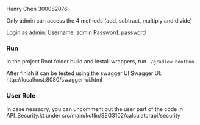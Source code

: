 
Henry Chen 300082076

Only admin can access the 4 methods (add, subtract, multiply and divide)

Login as admin:
Username: admin
Password: password


### Run
In the project Root folder build and install wrappers, run
`./gradlew bootRun`

After finish it can be tested using the swagger UI
Swagger UI: http://localhost:8080/swagger-ui.html

### User Role
In case nessacry, you can uncomment out the user part of the code in API_Security.kt under src/main/kotlin/SEG3102/calculatorapi/security
